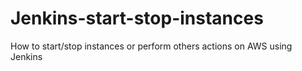 # Jenkins-start-stop-instances
How to start/stop instances or perform others actions on AWS using Jenkins

